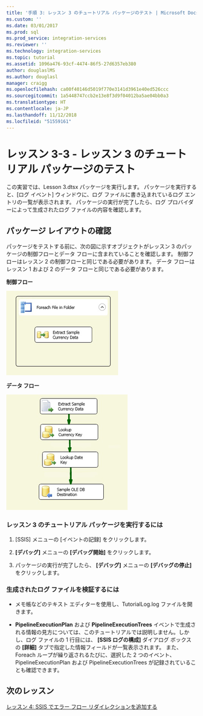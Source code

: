 ```yaml
---
title: '手順 3: レッスン 3 のチュートリアル パッケージのテスト | Microsoft Docs'
ms.custom: ''
ms.date: 03/01/2017
ms.prod: sql
ms.prod_service: integration-services
ms.reviewer: ''
ms.technology: integration-services
ms.topic: tutorial
ms.assetid: 1096a476-93cf-4474-86f5-27d6357eb380
author: douglaslMS
ms.author: douglasl
manager: craigg
ms.openlocfilehash: ca00f40146d5019f770e3141d3961e40ed526ccc
ms.sourcegitcommit: 1a5448747ccb2e13e8f3d9f04012ba5ae04bb0a3
ms.translationtype: HT
ms.contentlocale: ja-JP
ms.lasthandoff: 11/12/2018
ms.locfileid: "51559161"
---
```

# <a name="lesson-3-3---testing-the-lesson-3-tutorial-package"></a>レッスン 3-3 - レッスン 3 のチュートリアル パッケージのテスト
この実習では、Lesson 3.dtsx パッケージを実行します。 パッケージを実行すると、[ログ イベント] ウィンドウに、ログ ファイルに書き込まれているログ エントリの一覧が表示されます。 パッケージの実行が完了したら、ログ プロバイダーによって生成されたログ ファイルの内容を確認します。  
  
## <a name="checking-the-package-layout"></a>パッケージ レイアウトの確認  
パッケージをテストする前に、次の図に示すオブジェクトがレッスン 3 のパッケージの制御フローとデータ フローに含まれていることを確認します。 制御フローはレッスン 2 の制御フローと同じである必要があります。 データ フローはレッスン 1 および 2 のデータ フローと同じである必要があります。  
  
**制御フロー**  
  
![パッケージ内の制御フロー](../integration-services/media/task4lesson2control.gif "パッケージ内の制御フロー")  
  
**データ フロー**  
  
![パッケージ内のデータ フロー](../integration-services/media/task9lesson1data.gif "パッケージ内のデータ フロー")  
  
### <a name="to-run-the-lesson-3-tutorial-package"></a>レッスン 3 のチュートリアル パッケージを実行するには  
  
1.  [SSIS] メニューの [イベントの記録] をクリックします。  
  
2.  **[デバッグ]** メニューの **[デバッグ開始]** をクリックします。  
  
3.  パッケージの実行が完了したら、 **[デバッグ]** メニューの **[デバッグの停止]** をクリックします。  
  
### <a name="to-examine-the-generated-log-file"></a>生成されたログ ファイルを検証するには  
  
-   メモ帳などのテキスト エディターを使用し、TutorialLog.log ファイルを開きます。  
  
-   **PipelineExecutionPlan** および **PipelineExecutionTrees** イベントで生成される情報の見方については、このチュートリアルでは説明しません。しかし、ログ ファイルの 1 行目には、 **[SSIS ログの構成]** ダイアログ ボックスの **[詳細]** タブで指定した情報フィールドが一覧表示されます。 また、Foreach ループが繰り返されるたびに、選択した 2 つのイベント、PipelineExecutionPlan および PipelineExecutionTrees が記録されていることも確認できます。  
  
## <a name="next-lesson"></a>次のレッスン  
[レッスン 4: SSIS でエラー フロー リダイレクションを追加する](../integration-services/lesson-4-add-error-flow-redirection-with-ssis.md)  
  
  
  
